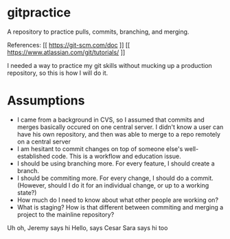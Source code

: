 # gitpractice
A repository to practice pulls, commits, branching, and merging.

References:
[[ https://git-scm.com/doc ]]
[[ https://www.atlassian.com/git/tutorials/ ]]

I needed a way to practice my git skills without mucking up a production repository, so this is how I will do it.

# Assumptions
- I came from a background in CVS, so I assumed that commits and merges basically occured on one central server.  I didn't know a user can have his own repository, and then was able to merge to a repo remotely on a central server
- I am hesitant to commit changes on top of someone else's well-established code.  This is a workflow and education issue.
- I should be using branching more.  For every feature, I should create a branch.
- I should be commiting more.  For every change, I should do a commit. (However, should I do it for an individual change, or up to a working state?)
- How much do I need to know about what other people are working on?  
- What is staging?  How is that different between commiting and merging a project to the mainline repository?

Uh oh, Jeremy says hi
Hello, says Cesar
Sara says hi too
